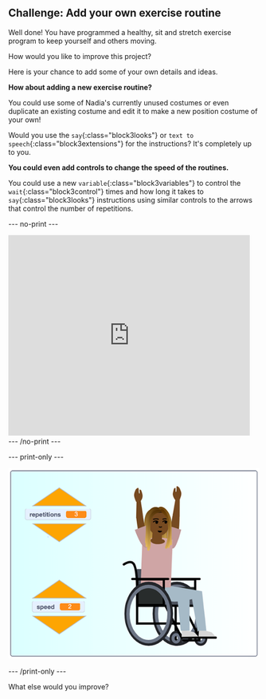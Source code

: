 ## Challenge: Add your own exercise routine

Well done! You have programmed a healthy, sit and stretch exercise program to keep yourself and others moving.

How would you like to improve this project? 

Here is your chance to add some of your own details and ideas.

**How about adding a new exercise routine?**

You could use some of Nadia's currently unused costumes or even duplicate an existing costume and edit it to make a new position costume of your own!

Would you use the `say`{:class="block3looks"} or `text to speech`{:class="block3extensions"} for the instructions? It's completely up to you.

**You could even add controls to change the speed of the routines.**

You could use a new `variable`{:class="block3variables"} to control the `wait`{:class="block3control"} times and how long it takes to `say`{:class="block3looks"} instructions using similar controls to the arrows that control the number of repetitions.

--- no-print ---

<div class="scratch-preview">
  <iframe src="https://scratch.mit.edu/projects/403401778/embed" allowtransparency="true" width="485" height="402" frameborder="0" scrolling="no" allowfullscreen></iframe>
</div>
--- /no-print ---

--- print-only ---

![completed challenge example](images/challenge_example.png)

--- /print-only ---

What else would you improve?